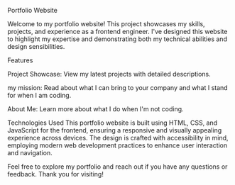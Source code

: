 Portfolio Website

Welcome to my portfolio website! This project showcases my skills, projects, and experience as a frontend engineer. I've designed this website to highlight my expertise and demonstrating both my technical abilities and design sensibilities.

Features

Project Showcase: View my latest projects with detailed descriptions.

my mission: Read about what I can bring to your company and what I stand for when I am coding.

About Me: Learn more about what I do when I'm not coding.

Technologies Used
This portfolio website is built using HTML, CSS, and JavaScript for the frontend, ensuring a responsive and visually appealing experience across devices. The design is crafted with accessibility in mind, employing modern web development practices to enhance user interaction and navigation.

Feel free to explore my portfolio and reach out if you have any questions or feedback. Thank you for visiting!
